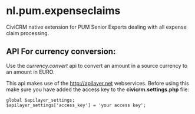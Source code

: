 # nl.pum.expenseclaims

CiviCRM native extension for PUM Senior Experts dealing with all expense claim processing.

## API For currency conversion:

Use the _currency.convert_ api to convert an amount in a source currency to an amount in EURO.

This api makes use of the http://apilayer.net webservices. 
Before using this make sure you have added the access key to the **civicrm.settings.php** file:

    global $apilayer_settings;
    $apilayer_settings['access_key'] = 'your access key';
    

